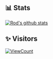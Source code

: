 ## 📊 Stats
[![Rod's github stats](https://github-readme-stats.vercel.app/api?username=rodgaldeano&count_private=true&show_icons=true&hide=stars&theme=vue-dark)](https://github.com/anuraghazra/github-readme-stats)

## ✨ Visitors
[![ViewCount](https://views.whatilearened.today/views/github/rodgaldeano/ismlhbb.svg?cache=remove)](#)
